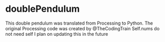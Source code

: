 # doublePendulum

This double pendulum was translated from Processing to Python.
The original Processing code was created by @TheCodingTrain
Self.nums do not need self I plan on updating this in the future

